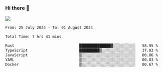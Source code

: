 ### Hi there 👋️

![](https://komarev.com/ghpvc/?username=Loner1024)

<!--START_SECTION:waka-->

```txt
From: 25 July 2024 - To: 01 August 2024

Total Time: 7 hrs 41 mins

Rust                             ██████████████▓░░░░░░░░░░   58.95 %
TypeScript                       █████████▒░░░░░░░░░░░░░░░   37.83 %
JavaScript                       ▒░░░░░░░░░░░░░░░░░░░░░░░░   00.86 %
YAML                             ▒░░░░░░░░░░░░░░░░░░░░░░░░   00.83 %
Docker                           ▒░░░░░░░░░░░░░░░░░░░░░░░░   00.67 %
```

<!--END_SECTION:waka-->



